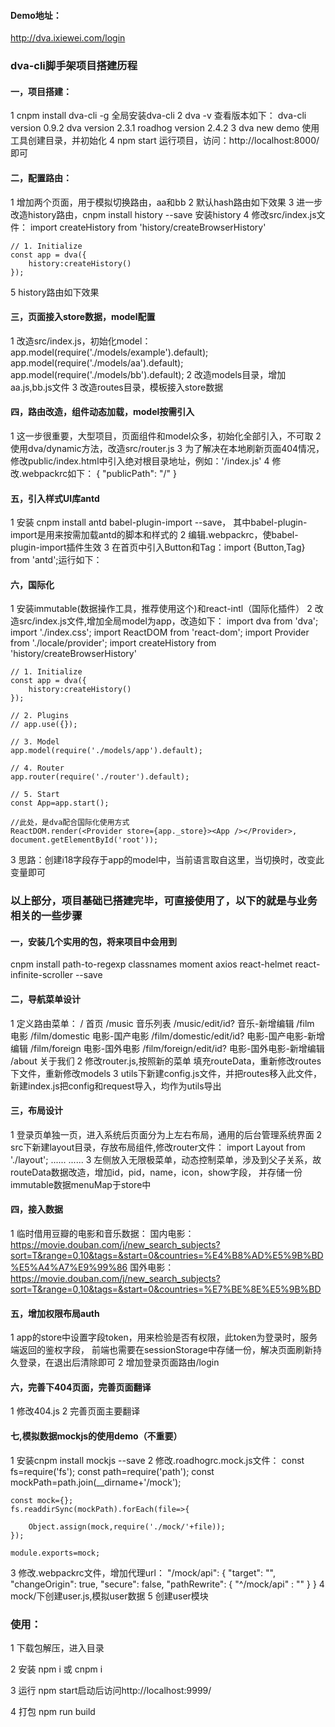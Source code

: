#### Demo地址：
http://dva.ixiewei.com/login

### dva-cli脚手架项目搭建历程

#### 一，项目搭建：
1 cnpm install dva-cli -g 全局安装dva-cli
2 dva -v 查看版本如下：
    dva-cli version 0.9.2
    dva version 2.3.1
    roadhog version 2.4.2
3 dva new demo 使用工具创建目录，并初始化
4 npm start 运行项目，访问：http://localhost:8000/即可

#### 二，配置路由：
1 增加两个页面，用于模拟切换路由，aa和bb
2 默认hash路由如下效果
3 进一步改造history路由，cnpm install history --save 安装history
4 修改src/index.js文件：
    import createHistory from 'history/createBrowserHistory'

    // 1. Initialize
    const app = dva({
        history:createHistory()
    });
5 history路由如下效果

#### 三，页面接入store数据，model配置
1 改造src/index.js，初始化model：
    app.model(require('./models/example').default);
    app.model(require('./models/aa').default);
    app.model(require('./models/bb').default);
2 改造models目录，增加aa.js,bb.js文件
3 改造routes目录，模板接入store数据

#### 四，路由改造，组件动态加载，model按需引入
1 这一步很重要，大型项目，页面组件和model众多，初始化全部引入，不可取
2 使用dva/dynamic方法，改造src/router.js
3 为了解决在本地刷新页面404情况，修改public/index.html中引入绝对根目录地址，例如：'/index.js'
4 修改.webpackrc如下：
    {
        "publicPath": "/"
    }

#### 五，引入样式UI库antd
1 安装 cnpm install antd babel-plugin-import --save，
  其中babel-plugin-import是用来按需加载antd的脚本和样式的
2 编辑.webpackrc，使babel-plugin-import插件生效
3 在首页中引入Button和Tag：import {Button,Tag} from 'antd';运行如下：

#### 六，国际化
1 安装immutable(数据操作工具，推荐使用这个)和react-intl（国际化插件）
2 改造src/index.js文件,增加全局model为app，改造如下：
    import dva from 'dva';
    import './index.css';
    import ReactDOM from 'react-dom';
    import Provider from './locale/provider';
    import createHistory from 'history/createBrowserHistory'

    // 1. Initialize
    const app = dva({
        history:createHistory()
    });

    // 2. Plugins
    // app.use({});

    // 3. Model
    app.model(require('./models/app').default);

    // 4. Router
    app.router(require('./router').default);

    // 5. Start
    const App=app.start();

    //此处，是dva配合国际化使用方式
    ReactDOM.render(<Provider store={app._store}><App /></Provider>, document.getElementById('root'));
3 思路：创建i18字段存于app的model中，当前语言取自这里，当切换时，改变此变量即可


### 以上部分，项目基础已搭建完毕，可直接使用了，以下的就是与业务相关的一些步骤


#### 一，安装几个实用的包，将来项目中会用到

cnpm install path-to-regexp classnames moment axios react-helmet react-infinite-scroller --save

#### 二，导航菜单设计
1 定义路由菜单：
/  首页
/music  音乐列表
/music/edit/id?  音乐-新增编辑
/film  电影
    /film/domestic 电影-国产电影
    /film/domestic/edit/id? 电影-国产电影-新增编辑
    /film/foreign 电影-国外电影
    /film/foreign/edit/id? 电影-国外电影-新增编辑
/about  关于我们
2 修改router.js,按照新的菜单 填充routeData，重新修改routes下文件，重新修改models
3 utils下新建config.js文件，并把routes移入此文件，新建index.js把config和request导入，均作为utils导出

#### 三，布局设计
1 登录页单独一页，进入系统后页面分为上左右布局，通用的后台管理系统界面
2 src下新建layout目录，存放布局组件,修改router文件：
import Layout from './layout';
......
<Router history={history}>
      <Layout>
        <Switch>
        ......
3 左侧放入无限极菜单，动态控制菜单，涉及到父子关系，故routeData数据改造，增加id，pid，name，icon，show字段，
  并存储一份immutable数据menuMap于store中

#### 四，接入数据
1 临时借用豆瓣的电影和音乐数据：
国内电影：https://movie.douban.com/j/new_search_subjects?sort=T&range=0,10&tags=&start=0&countries=%E4%B8%AD%E5%9B%BD%E5%A4%A7%E9%99%86
国外电影：https://movie.douban.com/j/new_search_subjects?sort=T&range=0,10&tags=&start=0&countries=%E7%BE%8E%E5%9B%BD

#### 五，增加权限布局auth
1 app的store中设置字段token，用来检验是否有权限，此token为登录时，服务端返回的鉴权字段，
  前端也需要在sessionStorage中存储一份，解决页面刷新持久登录，在退出后清除即可
2 增加登录页面路由/login

#### 六，完善下404页面，完善页面翻译
1 修改404.js
2 完善页面主要翻译

#### 七,模拟数据mockjs的使用demo（不重要）
1 安装cnpm install mockjs --save
2 修改.roadhogrc.mock.js文件：
    const fs=require('fs');
    const path=require('path');
    const mockPath=path.join(__dirname+'/mock');

    const mock={};
    fs.readdirSync(mockPath).forEach(file=>{

        Object.assign(mock,require('./mock/'+file));
    });

    module.exports=mock;
3 修改.webpackrc文件，增加代理url：
    "/mock/api": {
        "target": "",
        "changeOrigin": true,
        "secure": false,
        "pathRewrite": { "^/mock/api" : "" }
    }
4 mock/下创建user.js,模拟user数据
5 创建user模块


### 使用：
1 下载包解压，进入目录

2 安装 npm i 或 cnpm i

3 运行 npm start启动后访问http://localhost:9999/

4 打包 npm run build
